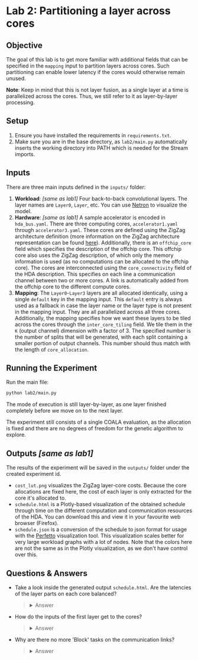 # Lab 2: Partitioning a layer across cores

## Objective
The goal of this lab is to get more familiar with additional fields that can be specified in the `mapping` input to partition layers across cores. Such partitioning can enable lower latency if the cores would otherwise remain unused.

**Note**: Keep in mind that this is not layer fusion, as a single layer at a time is parallelized across the cores. Thus, we still refer to it as layer-by-layer processing.

## Setup
1. Ensure you have installed the requirements in `requirements.txt`.
2. Make sure you are in the base directory, as `lab2/main.py` automatically inserts the working directory into PATH which is needed for the Stream imports.

## Inputs
There are three main inputs defined in the `inputs/` folder:
1. **Workload**: _[same as lab1]_ Four back-to-back convolutional layers. The layer names are `Layer0`, `Layer`, etc. You can use [Netron](https://netron.app) to visualize the model.
2. **Hardware**: _[same as lab1]_ A sample accelerator is encoded in `hda_bus.yaml`. There are three computing cores, `accelerator1.yaml` through `accelerator3.yaml`. These cores are defined using the ZigZag architecture definition (more information on the ZigZag architecture representation can be found [here](https://kuleuven-micas.github.io/zigzag/hardware.html)). Additionally, there is an `offchip_core` field which specifies the description of the offchip core. This offchip core also uses the ZigZag description, of which only the memory information is used (as no computations can be allocated to the offchip core). The cores are interconnected using the `core_connectivity` field of the HDA description. This specifies on each line a communication channel between two or more cores. A link is automatically added from the offchip core to the different compute cores.
3. **Mapping**: The `Layer0`-`Layer3` layers are all allocated identically, using a single `default` key in the mapping input. This `default` entry is always used as a fallback in case the layer name or the layer type is not present in the mapping input. They are all parallelized across all three cores. Additionally, the mapping specifies how we want these layers to be tiled across the cores through the `inter_core_tiling` field. We tile them in the `K` (output channel) dimension with a factor of 3. The specified number is the number of splits that will be generated, with each split containing a smaller portion of output channels. This number should thus match with the length of `core_allocation`.

## Running the Experiment
Run the main file:
``` bash
python lab2/main.py
```

The mode of execution is still layer-by-layer, as one layer finished completely before we move on to the next layer.

The experiment still consists of a single COALA evaluation, as the allocation is fixed and there are no degrees of freedom for the genetic algorithm to explore.

## Outputs _[same as lab1]_
The results of the experiment will be saved in the `outputs/` folder under the created experiment id.


- `cost_lut.png` visualizes the ZigZag layer-core costs. Because the core allocations are fixed here, the cost of each layer is only extracted for the core it's allocated to.
- `schedule.html` is a Plotly-based visualization of the obtained schedule through time on the different computation and communication resources of the HDA. You can download this and view it in your favourite web browser (Firefox). 
- `schedule.json` is a conversion of the schedule to json format for usage with the [Perfetto](https://ui.perfetto.dev/) visualization tool. This visualization scales better for very large workload graphs with a lot of nodes. Note that the colors here are not the same as in the Plotly visualization, as we don't have control over this.

## Questions & Answers

- Take a look inside the generated output `schedule.html`. Are the latencies of the layer parts on each core balanced?
    > <details>
    > <summary>Answer</summary>
    >     
    > The latencies are not matched, as the cores have different dataflows which perform differently for the same layer part. Stream currently only supports equal partitioning through the mapping file input. Stream's internals do support unequal partitioning, though. If you're interested in unequal partitioning, take a look at the `TiledWorkloadGenerationStage` in `stream/stages/generation/tiled_workload_generation.py`.
    >   
    > </details>

- How do the inputs of the first layer get to the cores?
    > <details>
    > <summary>Answer</summary>
    >     
    > The inputs of the first layer are transferred using the offchip CommunicationLink named `Core(3) <-> Any` in the Plotly visualization. However, since the layer parts only differ in K, they require the same input activations. The COALA scheduler detects this behavior and 'broadcasts' this input tensor to all cores by reusing a previous task if it regards the same tensor.
    >   
    > </details>

- Why are there no more 'Block' tasks on the communication links?
    > <details>
    > <summary>Answer</summary>
    >     
    > The required and generated data for each part of the layers is smaller, and thus can fit completely within the core's memories. As such, the data is transferred to/from cores directly without requiring more tiling to fit in the core's memories.
    >   
    > </details>
